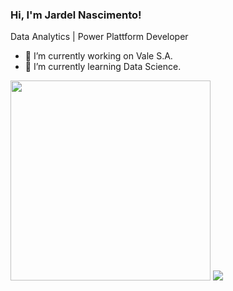 ### Hi, I'm Jardel Nascimento!
Data Analytics | Power Plattform Developer
- 🔭 I’m currently working on Vale S.A.
- 🌱 I’m currently learning Data Science.

<img src= "https://i.postimg.cc/LXhzNY9k/final-logos-power-platform.webp" width=320/>

<a href="https://www.linkedin.com/in/jardel-cherlle-nascimento-3103a814/">
  <img src = "https://img.shields.io/badge/LinkedIn-0077B5?style=for-the-badge&logo=linkedin&logoColor=white">
</a>




<!--
**jardelcherlle/jardelcherlle** is a ✨ _special_ ✨ repository because its `README.md` (this file) appears on your GitHub profile.

Here are some ideas to get you started:

- 🔭 I’m currently working on ...
- 🌱 I’m currently learning ...
- 👯 I’m looking to collaborate on ...
- 🤔 I’m looking for help with ...
- 💬 Ask me about ...
- 📫 How to reach me: ...
- 😄 Pronouns: ...
- ⚡ Fun fact: ...
-->
